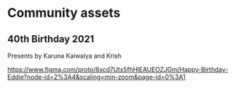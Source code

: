 # Community assets

## 40th Birthday 2021 

Presents by Karuna Kaiwalya and Krish

https://www.figma.com/proto/8xcd7Utx5fhHlEAUEOZJGm/Happy-Birthday-Eddie?node-id=2%3A4&scaling=min-zoom&page-id=0%3A1
